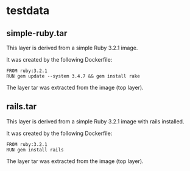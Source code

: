 # testdata

## simple-ruby.tar

This layer is derived from a simple Ruby 3.2.1 image.

It was created by the following Dockerfile:

```
FROM ruby:3.2.1
RUN gem update --system 3.4.7 && gem install rake
```

The layer tar was extracted from the image (top layer).

## rails.tar

This layer is derived from a simple Ruby 3.2.1 image
with rails installed.

It was created by the following Dockerfile:

```
FROM ruby:3.2.1
RUN gem install rails
```

The layer tar was extracted from the image (top layer).
